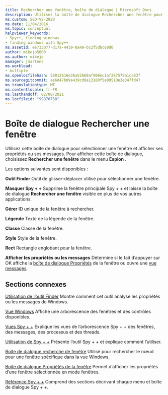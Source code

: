 ```yaml
---
title: Rechercher une fenêtre, boîte de dialogue | Microsoft Docs
description: Utilisez la boîte de dialogue Rechercher une fenêtre pour sélectionner une fenêtre et afficher ses propriétés ou ses messages.  Cet article fournit des détails sur l’utilisation.
ms.custom: SEO-VS-2020
ms.date: 11/04/2016
ms.topic: conceptual
helpviewer_keywords:
- Spy++, finding windows
- finding windows with Spy++
ms.assetid: ee733077-d17a-4439-8a49-bc2f5dbc60d0
author: mikejo5000
ms.author: mikejo
manager: jmartens
ms.workload:
- multiple
ms.openlocfilehash: 58812616e36a52668af908ec1af287579a1ca83f
ms.sourcegitcommit: ae6d47b09a439cd0e13180f5e89510e3e347fd47
ms.translationtype: MT
ms.contentlocale: fr-FR
ms.lasthandoff: 02/08/2021
ms.locfileid: "99870738"
---
```

# <a name="find-window-dialog-box"></a>Boîte de dialogue Rechercher une fenêtre
Utilisez cette boîte de dialogue pour sélectionner une fenêtre et afficher ses propriétés ou ses messages. Pour afficher cette boîte de dialogue, choisissez **Rechercher une fenêtre** dans le menu **Espion** .

 Les options suivantes sont disponibles :

 **Outil Finder** Outil de glisser-déplacer utilisé pour sélectionner une fenêtre.

 **Masquer Spy + +** Supprime la fenêtre principale Spy + + et laisse la boîte de dialogue **Rechercher une fenêtre** visible en plus de vos autres applications.

 **Gérer** ID unique de la fenêtre à rechercher.

 **Légende** Texte de la légende de la fenêtre.

 **Classe** Classe de la fenêtre.

 **Style** Style de la fenêtre.

 **Rect** Rectangle englobant pour la fenêtre.

 **Afficher les propriétés ou les messages** Détermine si le fait d’appuyer sur OK affiche la [boîte de dialogue Propriétés](../debugger/window-properties-dialog-box.md) de la fenêtre ou ouvre une [vue messages](../debugger/messages-view.md).

## <a name="related-sections"></a>Sections connexes
 [Utilisation de l’outil Finder](../debugger/how-to-use-the-finder-tool.md) Montre comment cet outil analyse les propriétés ou les messages de Windows.

 [Vue Windows](../debugger/windows-view.md) Affiche une arborescence des fenêtres et des contrôles disponibles.

 [Vues Spy + +](../debugger/spy-increment-views.md) Explique les vues de l’arborescence Spy + + des fenêtres, des messages, des processus et des threads.

 [Utilisation de Spy + +](../debugger/using-spy-increment.md) Présente l’outil Spy + + et explique comment l’utiliser.

 [Boîte de dialogue recherche de fenêtre](../debugger/window-search-dialog-box.md) Utilisé pour rechercher le nœud pour une fenêtre spécifique dans la vue Windows.

 [Boîte de dialogue Propriétés de la fenêtre](../debugger/window-properties-dialog-box.md) Permet d’afficher les propriétés d’une fenêtre sélectionnée en mode fenêtres.

 [Référence Spy + +](../debugger/spy-increment-reference.md) Comprend des sections décrivant chaque menu et boîte de dialogue Spy + +.